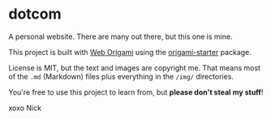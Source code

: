 # dotcom

A personal website. There are many out there, but this one is mine.

This project is built with [Web Origami](https://weborigami.org) using the [origami-starter](https://github.com/WebOrigami/origami-start) package.

License is MIT, but the text and images are copyright me. That means most of the `.md` (Markdown) files plus everything in the `/img/` directories. 

You're free to use this project to learn from, but **please don't steal my stuff**!

xoxo
Nick